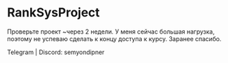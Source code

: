 # RankSysProject

Проверьте проект ~через 2 недели. У меня сейчас большая нагрузка, поэтому не успеваю сделать к концу доступа к курсу. Заранее спасибо. 

Telegram | Discord: semyondipner
